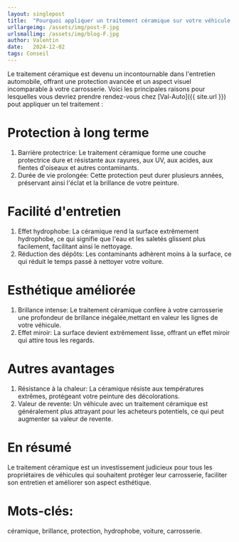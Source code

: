 ```yaml
---
layout: singlepost
title:  "Pourquoi appliquer un traitement céramique sur votre véhicule ?"
urllargeimg: /assets/img/post-F.jpg
urlsmallimg: /assets/img/blog-F.jpg
author: Valentin
date:   2024-12-02
tags: Conseil
---
```


Le traitement céramique est devenu un incontournable dans l'entretien automobile, offrant une protection avancée et un aspect visuel incomparable à votre carrosserie. Voici les principales raisons pour lesquelles vous devriez prendre rendez-vous chez [Val-Auto]({{ site.url }}) pout appliquer un tel traitement :

# Protection à long terme

1. Barrière protectrice: Le traitement céramique forme une couche protectrice dure et résistante aux rayures, aux UV, aux acides, aux fientes d'oiseaux et autres contaminants.
2. Durée de vie prolongée: Cette protection peut durer plusieurs années, préservant ainsi l'éclat et la brillance de votre peinture.

# Facilité d'entretien

1. Effet hydrophobe: La céramique rend la surface extrêmement hydrophobe, ce qui signifie que l'eau et les saletés glissent plus facilement, facilitant ainsi le nettoyage.
2. Réduction des dépôts: Les contaminants adhèrent moins à la surface, ce qui réduit le temps passé à nettoyer votre voiture.

# Esthétique améliorée

1. Brillance intense: Le traitement céramique confère à votre carrosserie une profondeur de brillance inégalée,mettant en valeur les lignes de votre véhicule.
2. Effet miroir: La surface devient extrêmement lisse, offrant un effet miroir qui attire tous les regards.

# Autres avantages

1. Résistance à la chaleur: La céramique résiste aux températures extrêmes, protégeant votre peinture des décolorations.
2. Valeur de revente: Un véhicule avec un traitement céramique est généralement plus attrayant pour les acheteurs potentiels, ce qui peut augmenter sa valeur de revente.

# En résumé

Le traitement céramique est un investissement judicieux pour tous les propriétaires de véhicules qui souhaitent protéger leur carrosserie, faciliter son entretien et améliorer son aspect esthétique.

# Mots-clés:
céramique, brillance, protection, hydrophobe, voiture, carrosserie.